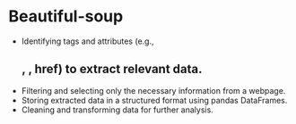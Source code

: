 # Beautiful-soup

* Identifying tags and attributes (e.g., <h2>, <a>, href) to extract relevant data.
* Filtering and selecting only the necessary information from a webpage.
* Storing extracted data in a structured format using pandas DataFrames.
* Cleaning and transforming data for further analysis.
